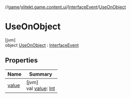 //[game](../../../../index.md)/[xlitekt.game.content.ui](../../index.md)/[InterfaceEvent](../index.md)/[UseOnObject](index.md)

# UseOnObject

[jvm]\
object [UseOnObject](index.md) : [InterfaceEvent](../index.md)

## Properties

| Name | Summary |
|---|---|
| [value](../value.md) | [jvm]<br>val [value](../value.md): [Int](https://kotlinlang.org/api/latest/jvm/stdlib/kotlin/-int/index.html) |
